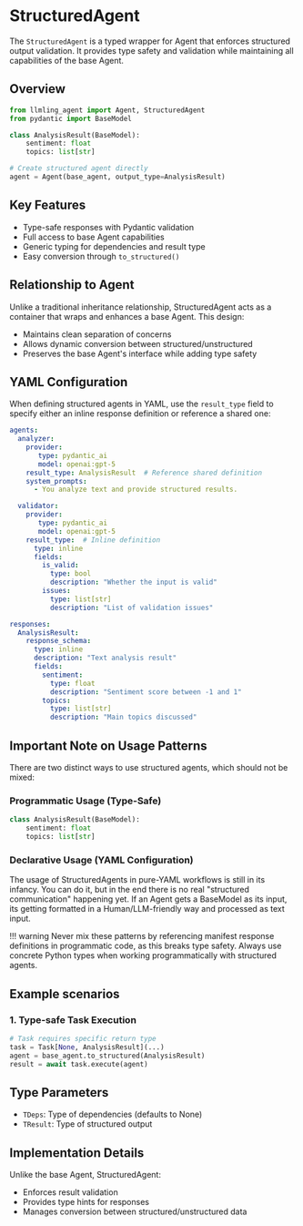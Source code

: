 # StructuredAgent

The `StructuredAgent` is a typed wrapper for Agent that enforces structured output validation. It provides type safety and validation while maintaining all capabilities of the base Agent.

## Overview

```python
from llmling_agent import Agent, StructuredAgent
from pydantic import BaseModel

class AnalysisResult(BaseModel):
    sentiment: float
    topics: list[str]

# Create structured agent directly
agent = Agent(base_agent, output_type=AnalysisResult)

```

## Key Features

- Type-safe responses with Pydantic validation
- Full access to base Agent capabilities
- Generic typing for dependencies and result type
- Easy conversion through `to_structured()`

## Relationship to Agent

Unlike a traditional inheritance relationship, StructuredAgent acts as a container that wraps and enhances a base Agent. This design:

- Maintains clean separation of concerns
- Allows dynamic conversion between structured/unstructured
- Preserves the base Agent's interface while adding type safety


## YAML Configuration

When defining structured agents in YAML, use the `result_type` field to specify either an inline response definition or reference a shared one:

```yaml
agents:
  analyzer:
    provider:
       type: pydantic_ai
       model: openai:gpt-5
    result_type: AnalysisResult  # Reference shared definition
    system_prompts:
      - You analyze text and provide structured results.

  validator:
    provider:
       type: pydantic_ai
       model: openai:gpt-5
    result_type:  # Inline definition
      type: inline
      fields:
        is_valid:
          type: bool
          description: "Whether the input is valid"
        issues:
          type: list[str]
          description: "List of validation issues"

responses:
  AnalysisResult:
    response_schema:
      type: inline
      description: "Text analysis result"
      fields:
        sentiment:
          type: float
          description: "Sentiment score between -1 and 1"
        topics:
          type: list[str]
          description: "Main topics discussed"
```

## Important Note on Usage Patterns

There are two distinct ways to use structured agents, which should not be mixed:

### Programmatic Usage (Type-Safe)
```python
class AnalysisResult(BaseModel):
    sentiment: float
    topics: list[str]


```

### Declarative Usage (YAML Configuration)

The usage of StructuredAgents in pure-YAML workflows is still in its infancy.
You can do it, but in the end there is no real "structured communication" happening
yet. If an Agent gets a BaseModel as its input, its getting formatted in a
Human/LLM-friendly way and processed as text input.

!!! warning
    Never mix these patterns by referencing manifest response definitions in programmatic code,
    as this breaks type safety.
    Always use concrete Python types when working programmatically with structured agents.

## Example scenarios

### 1. Type-safe Task Execution
```python
# Task requires specific return type
task = Task[None, AnalysisResult](...)
agent = base_agent.to_structured(AnalysisResult)
result = await task.execute(agent)
```

## Type Parameters

- `TDeps`: Type of dependencies (defaults to None)
- `TResult`: Type of structured output

## Implementation Details

Unlike the base Agent, StructuredAgent:

- Enforces result validation
- Provides type hints for responses
- Manages conversion between structured/unstructured data
